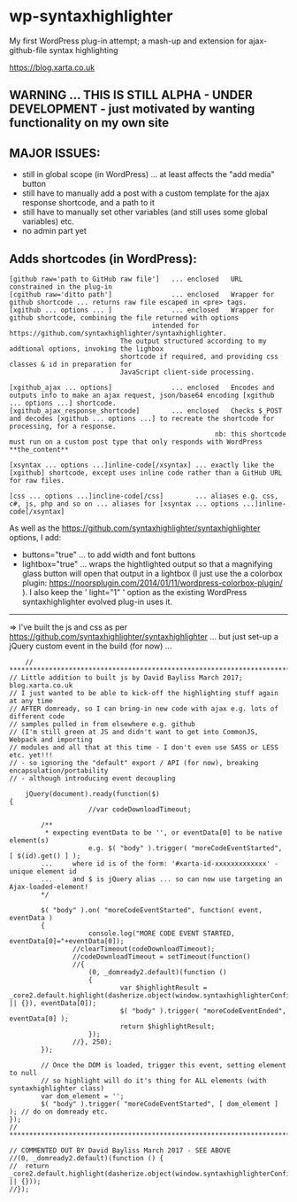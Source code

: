 # wp-syntaxhighlighter
My first WordPress plug-in attempt; a mash-up and extension for ajax-github-file syntax highlighting

https://blog.xarta.co.uk

## WARNING       ... THIS IS STILL ALPHA - UNDER DEVELOPMENT - just motivated by wanting functionality on my own site  

## MAJOR ISSUES: 

* still in global scope (in WordPress) ... at least affects the "add media" button  
* still have to manually add a post with a custom template for the ajax response shortcode, and a path to it   
* still have to manually set other variables (and still uses some global variables) etc.  
* no admin part yet    

## Adds shortcodes (in WordPress):
   
    [github raw='path to GitHub raw file']   ... enclosed   URL constrained in the plug-in
    [cgithub raw='ditto path']               ... enclosed   Wrapper for github shortcode ... returns raw file escaped in <pre> tags.
    [xgithub ... options ... ]               ... enclosed   Wrapper for github shortcode, combining the file returned with options 
    					     		    intended for https://github.com/syntaxhighlighter/syntaxhighlighter. 
							    The output structured according to my addtional options, invoking the lighbox
							    shortcode if required, and providing css classes & id in preparation for 
							    JavaScript client-side processing.
   
    [xgithub_ajax ... options]               ... enclosed   Encodes and outputs info to make an ajax request, json/base64 encoding [xgithub ... options ...] shortcode.
    [xgithub_ajax_response_shortcode]        ... enclosed   Checks $_POST and decodes [xgithub ... options ...] to recreate the shortcode for processing, for a response.
                                             		    nb: this shortcode must run on a custom post type that only responds with WordPress **the_content**
                                            
    [xsyntax ... options ...]inline-code[/xsyntax] ... exactly like the [xgithub] shortcode, except uses inline code rather than a GitHub URL for raw files.
   
    [css ... options ...]incline-code[/css]        ... aliases e.g. css, c#, js, php and so on ... aliases for [xsyntax ... options ...]inline-code[/xsyntax]
 
 
As well as the https://github.com/syntaxhighlighter/syntaxhighlighter options, I add:

* buttons="true" 	... to add width and font buttons
* lightbox="true" 	... wraps the hightlighted output so that a magnifying glass button will open that output in a lightbox  (I just use the a colorbox plugin: 
https://noorsplugin.com/2014/01/11/wordpress-colorbox-plugin/ ).  I also keep the ' light="1" ' option as the existing WordPress syntaxhighlighter evolved plug-in uses it.

---
 
 => I've built the js and css as per https://github.com/syntaxhighlighter/syntaxhighlighter
    	... but just set-up a jQuery custom event in the build (for now) ...    
   
      
        // **********************************************************************************
	// Little addition to built js by David Bayliss March 2017; blog.xarta.co.uk
	// I just wanted to be able to kick-off the highlighting stuff again at any time
	// AFTER domready, so I can bring-in new code with ajax e.g. lots of different code
	// samples pulled in from elsewhere e.g. github
	// (I'm still green at JS and didn't want to get into CommonJS, Webpack and importing
	// modules and all that at this time - I don't even use SASS or LESS etc. yet!!!
	// - so ignoring the "default" export / API (for now), breaking encapsulation/portability
	// - although introducing event decoupling

        jQuery(document).ready(function($) 
	{
                        //var codeDownloadTimeout;
		
			/**
			 * expecting eventData to be '', or eventData[0] to be native element(s)
						e.g. $( "body" ).trigger( "moreCodeEventStarted", [ $(id).get() ] ); 
			... 	where id is of the form: '#xarta-id-xxxxxxxxxxxxx' - unique element id
			... 	and $ is jQuery alias ... so can now use targeting an Ajax-loaded-element!
			*/
		
			$( "body" ).on( "moreCodeEventStarted", function( event, eventData ) 
			{
						console.log("MORE CODE EVENT STARTED, eventData[0]="+eventData[0]);
					//clearTimeout(codeDownloadTimeout);
					//codeDownloadTimeout = setTimeout(function() 
					//{
						(0, _domready2.default)(function () 
						{
								var $highlightResult = _core2.default.highlight(dasherize.object(window.syntaxhighlighterConfig || {}), eventData[0]);
								$( "body" ).trigger( "moreCodeEventEnded", eventData[0] );
								return $highlightResult;
						});
					//}, 250);
			});

			// Once the DOM is loaded, trigger this event, setting element to null
			// so highlight will do it's thing for ALL elements (with syntaxhighlighter class)
			var dom_element = '';
			$( "body" ).trigger( "moreCodeEventStarted", [ dom_element ] ); // do on domready etc.  
	});
	// ***********************************************************************************

	// COMMENTED OUT BY David Bayliss March 2017 - SEE ABOVE
	//(0, _domready2.default)(function () {
	//  return _core2.default.highlight(dasherize.object(window.syntaxhighlighterConfig || {}));
	//});
